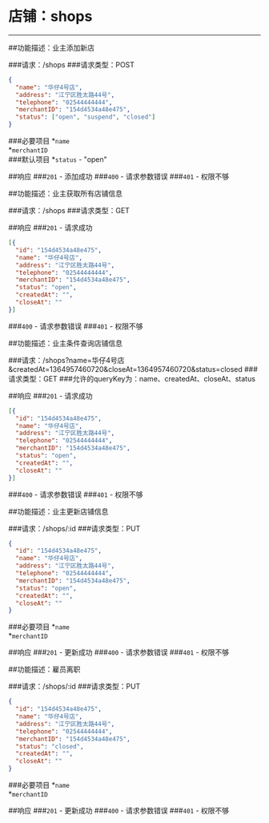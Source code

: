 # 店铺：shops
***
##功能描述：业主添加新店

###请求：/shops
###请求类型：POST

```json
{
  "name": "华仔4号店",
  "address": "江宁区胜太路44号",
  "telephone": "02544444444",
  "merchantID": "154d4534a48e475",
  "status": ["open", "suspend", "closed"]
}
```
###必要项目
*`name`  
*`merchantID`  
###默认项目
*`status` - "open"  


##响应
###`201` - 添加成功
###`400` - 请求参数错误
###`401` - 权限不够


##功能描述：业主获取所有店铺信息

###请求：/shops
###请求类型：GET

##响应
###`201` - 请求成功
```json
[{
  "id": "154d4534a48e475",
  "name": "华仔4号店",
  "address": "江宁区胜太路44号",
  "telephone": "02544444444",
  "merchantID": "154d4534a48e475",
  "status": "open",
  "createdAt": "",
  "closeAt": ""
}]
```
###`400` - 请求参数错误
###`401` - 权限不够


##功能描述：业主条件查询店铺信息

###请求：/shops?name=华仔4号店&createdAt=1364957460720&closeAt=1364957460720&status=closed
###请求类型：GET
###允许的queryKey为：name、createdAt、closeAt、status

##响应
###`201` - 请求成功
```json
[{
  "id": "154d4534a48e475",
  "name": "华仔4号店",
  "address": "江宁区胜太路44号",
  "telephone": "02544444444",
  "merchantID": "154d4534a48e475",
  "status": "open",
  "createdAt": "",
  "closeAt": ""
}]
```
###`400` - 请求参数错误
###`401` - 权限不够


##功能描述：业主更新店铺信息

###请求：/shops/:id
###请求类型：PUT

```json
{
  "id": "154d4534a48e475",
  "name": "华仔4号店",
  "address": "江宁区胜太路44号",
  "telephone": "02544444444",
  "merchantID": "154d4534a48e475",
  "status": "open",
  "createdAt": "",
  "closeAt": ""
}
```
###必要项目
*`name`  
*`merchantID`  


##响应
###`201` - 更新成功
###`400` - 请求参数错误
###`401` - 权限不够


##功能描述：雇员离职

###请求：/shops/:id
###请求类型：PUT

```json
{
  "id": "154d4534a48e475",
  "name": "华仔4号店",
  "address": "江宁区胜太路44号",
  "telephone": "02544444444",
  "merchantID": "154d4534a48e475",
  "status": "closed",
  "createdAt": "",
  "closeAt": ""
}
```
###必要项目
*`name`  
*`merchantID`  


##响应
###`201` - 更新成功
###`400` - 请求参数错误
###`401` - 权限不够
